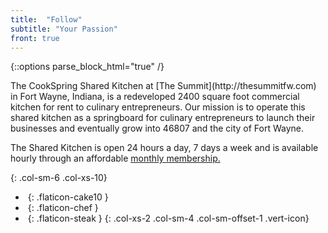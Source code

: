 ```yaml
---
title:  "Follow"
subtitle: "Your Passion"
front: true
---
```

{::options parse_block_html="true" /}
<div>
The CookSpring Shared Kitchen at [The Summit](http://thesummitfw.com) in Fort Wayne, Indiana, is a redeveloped 2400 square foot commercial kitchen for rent to culinary entrepreneurs.  Our mission is to operate this shared kitchen as a springboard for culinary entrepreneurs to launch their businesses and eventually grow into 46807 and the city of Fort Wayne. 

The Shared Kitchen is open 24 hours a day, 7 days a week and is available hourly through an affordable [monthly membership.](#memberships)
</div>
{: .col-sm-6 .col-xs-10}

- _&nbsp;_{: .flaticon-cake10 }
- _&nbsp;_{: .flaticon-chef }
- _&nbsp;_{: .flaticon-steak }
{: .col-xs-2 .col-sm-4 .col-sm-offset-1 .vert-icon}
